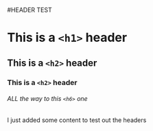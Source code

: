 #HEADER TEST

# This is a `<h1>` header 
## This is a `<h2>` header 
### This is a `<h2>` header
###### ALL the way to this `<h6>` one

I just added some content to test out the headers
